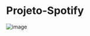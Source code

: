   # Projeto-Spotify
![image](https://github.com/user-attachments/assets/5685e938-7aa6-413e-9fd9-0f5e48d5e4fc)
